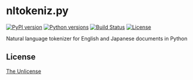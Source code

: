 # nltokeniz.py

[![PyPI version](https://badge.fury.io/py/nltokeniz.svg)](https://badge.fury.io/py/nltokeniz)
[![Python versions](https://img.shields.io/pypi/pyversions/nltokeniz.svg)](setup.py)
[![Build Status](https://travis-ci.org/raviqqe/nltokeniz.py.svg?branch=master)](https://travis-ci.org/raviqqe/nltokeniz.py)
[![License](https://img.shields.io/badge/license-unlicense-lightgray.svg)](https://unlicense.org)

Natural language tokenizer for English and Japanese documents in Python


## License

[The Unlicense](https://unlicense.org)
